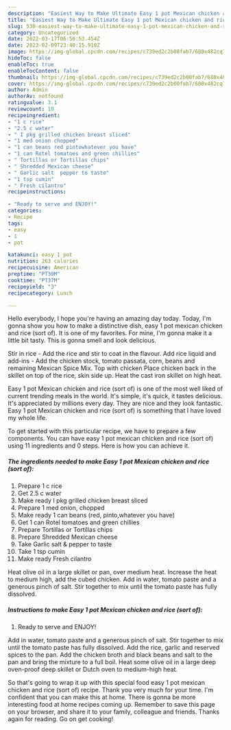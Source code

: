 ```yaml
---
description: "Easiest Way to Make Ultimate Easy 1 pot Mexican chicken and rice (sort of)"
title: "Easiest Way to Make Ultimate Easy 1 pot Mexican chicken and rice (sort of)"
slug: 530-easiest-way-to-make-ultimate-easy-1-pot-mexican-chicken-and-rice-sort-of
category: Uncategorized
date: 2022-03-17T06:56:53.454Z
date: 2023-02-09T23:40:15.918Z
image: https://img-global.cpcdn.com/recipes/c739ed2c2b00fab7/680x482cq70/easy-1-pot-mexican-chicken-and-rice-sort-of-recipe-main-photo.jpg
hideToc: false
enableToc: true
enableTocContent: false
thumbnail: https://img-global.cpcdn.com/recipes/c739ed2c2b00fab7/680x482cq70/easy-1-pot-mexican-chicken-and-rice-sort-of-recipe-main-photo.jpg
cover: https://img-global.cpcdn.com/recipes/c739ed2c2b00fab7/680x482cq70/easy-1-pot-mexican-chicken-and-rice-sort-of-recipe-main-photo.jpg
author: Admin
authorAv: notfound
ratingvalue: 3.1
reviewcount: 19
recipeingredient:
- "1 c rice"
- "2.5 c water"
- " I pkg grilled chicken breast sliced"
- "1 med onion chopped"
- "1 can beans red pintowhatever you have"
- "1 can Rotel tomatoes and green chillies"
- " Tortillas or Tortillas chips"
- " Shredded Mexican cheese"
- " Garlic salt  pepper to taste"
- "1 tsp cumin"
- " Fresh cilantro"
recipeinstructions:

- "Ready to serve and ENJOY!"
categories:
- Recipe
tags:
- easy
- 1
- pot

katakunci: easy 1 pot 
nutrition: 263 calories
recipecuisine: American
preptime: "PT30M"
cooktime: "PT37M"
recipeyield: "3"
recipecategory: Lunch

---
```



Hello everybody, I hope you're having an amazing day today. Today, I'm gonna show you how to make a distinctive dish, easy 1 pot mexican chicken and rice (sort of). It is one of my favorites. For mine, I'm gonna make it a little bit tasty. This is gonna smell and look delicious.

Stir in rice - Add the rice and stir to coat in the flavour. Add rice liquid and add-ins - Add the chicken stock, tomato passata, corn, beans and remaining Mexican Spice Mix. Top with chicken Place chicken back in the skillet on top of the rice, skin side up. Heat the cast iron skillet on high heat.

Easy 1 pot Mexican chicken and rice (sort of) is one of the most well liked of current trending meals in the world. It's simple, it's quick, it tastes delicious. It's appreciated by millions every day. They are nice and they look fantastic. Easy 1 pot Mexican chicken and rice (sort of) is something that I have loved my whole life.


To get started with this particular recipe, we have to prepare a few components. You can have easy 1 pot mexican chicken and rice (sort of) using 11 ingredients and 0 steps. Here is how you can achieve it.

<!--inarticleads1-->

##### The ingredients needed to make Easy 1 pot Mexican chicken and rice (sort of):

1. Prepare 1 c rice
1. Get 2.5 c water
1. Make ready  I pkg grilled chicken breast sliced
1. Prepare 1 med onion, chopped
1. Make ready 1 can beans (red, pinto,whatever you have)
1. Get 1 can Rotel tomatoes and green chillies
1. Prepare  Tortillas or Tortillas chips
1. Prepare  Shredded Mexican cheese
1. Take  Garlic salt &amp; pepper to taste
1. Take 1 tsp cumin
1. Make ready  Fresh cilantro


Heat olive oil in a large skillet or pan, over medium heat. Increase the heat to medium high, add the cubed chicken. Add in water, tomato paste and a generous pinch of salt. Stir together to mix until the tomato paste has fully dissolved. 

<!--inarticleads2-->

##### Instructions to make Easy 1 pot Mexican chicken and rice (sort of):


1. Ready to serve and ENJOY!

Add in water, tomato paste and a generous pinch of salt. Stir together to mix until the tomato paste has fully dissolved. Add the rice, garlic and reserved spices to the pan. Add the chicken broth and black beans and salt to the pan and bring the mixture to a full boil. Heat some olive oil in a large deep oven-proof deep skillet or Dutch oven to medium-high heat. 

So that's going to wrap it up with this special food easy 1 pot mexican chicken and rice (sort of) recipe. Thank you very much for your time. I'm confident that you can make this at home. There is gonna be more interesting food at home recipes coming up. Remember to save this page on your browser, and share it to your family, colleague and friends. Thanks again for reading. Go on get cooking!
